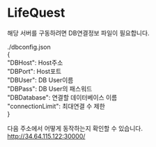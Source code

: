 # LifeQuest

해당 서버를 구동하려면 DB연결정보 파일이 필요합니다.  

./dbconfig.json  
{  
  "DBHost": Host주소  
  "DBPort": Host포트  
  "DBUser": DB User이름  
  "DBPass": DB User의 패스워드  
  "DBDatabase": 연결할 데이터베이스 이름  
  "connectionLimit": 최대연결 수 제한  
}  
  
다음 주소에서 어떻게 동작하는지 확인할 수 있습니다.  
http://34.64.115.122:30000/
